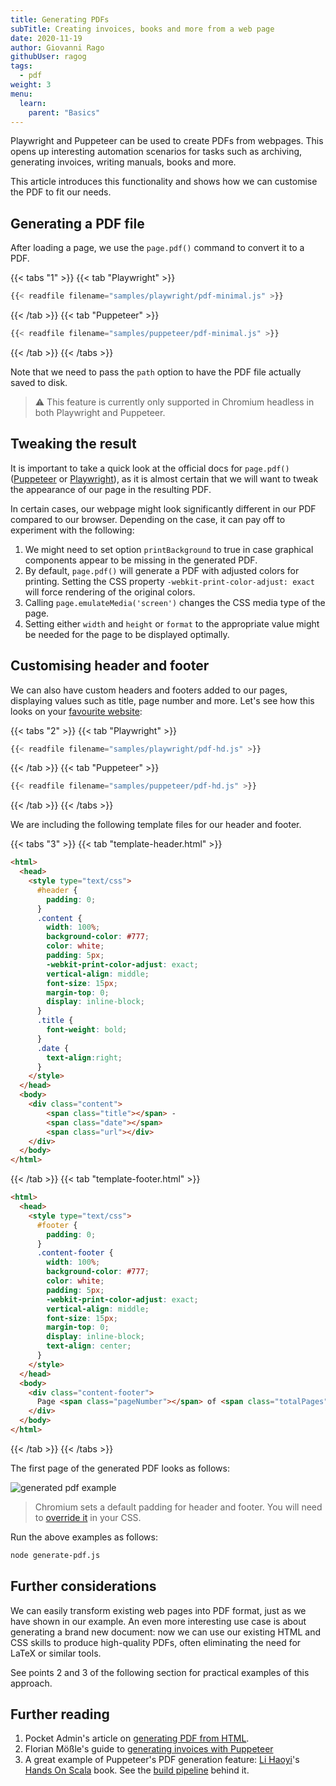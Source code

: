 ```yaml
---
title: Generating PDFs
subTitle: Creating invoices, books and more from a web page
date: 2020-11-19
author: Giovanni Rago
githubUser: ragog
tags:
  - pdf
weight: 3
menu:
  learn:
    parent: "Basics"
---
```


Playwright and Puppeteer can be used to create PDFs from webpages. This opens up interesting automation scenarios for tasks such as archiving, generating invoices, writing manuals, books and more.

This article introduces this functionality and shows how we can customise the PDF to fit our needs.

<!-- more -->

## Generating a PDF file

After loading a page, we use the `page.pdf()` command to convert it to a PDF.

{{< tabs "1" >}}
{{< tab "Playwright" >}}
```js {hl_lines=[7]}
{{< readfile filename="samples/playwright/pdf-minimal.js" >}}
```
{{< /tab >}}
{{< tab "Puppeteer" >}}
```js {hl_lines=[7]}
{{< readfile filename="samples/puppeteer/pdf-minimal.js" >}}
```
{{< /tab >}}
{{< /tabs >}}

Note that we need to pass the `path` option to have the PDF file actually saved to disk.

> ⚠️  This feature is currently only supported in Chromium headless in both Playwright and Puppeteer.

## Tweaking the result

It is important to take a quick look at the official docs for `page.pdf()` ([Puppeteer](https://pptr.dev/#?product=Puppeteer&version=v10.2.0&show=api-pagepdfoptions) or [Playwright](https://playwright.dev/docs/api/class-page#page-pdf)), as it is almost certain that we will want to tweak the appearance of our page in the resulting PDF.

In certain cases, our webpage might look significantly different in our PDF compared to our browser. Depending on the case, it can pay off to experiment with the following:

1. We might need to set option `printBackground` to true in case graphical components appear to be missing in the generated PDF.
2. By default, `page.pdf()` will generate a PDF with adjusted colors for printing. Setting the CSS property `-webkit-print-color-adjust: exact` will force rendering of the original colors.
3. Calling `page.emulateMedia('screen')` changes the CSS media type of the page.
4. Setting either `width` and `height` or `format` to the appropriate value might be needed for the page to be displayed optimally.

## Customising header and footer

We can also have custom headers and footers added to our pages, displaying values such as title, page number and more. Let's see how this looks on your [favourite website](https://www.checklyhq.com/):

{{< tabs "2" >}}
{{< tab "Playwright" >}}
```js {hl_lines=["11-12","18-31"]}
{{< readfile filename="samples/playwright/pdf-hd.js" >}}
```
{{< /tab >}}
{{< tab "Puppeteer" >}}
```js {hl_lines=["11-12","20-33"]}
{{< readfile filename="samples/puppeteer/pdf-hd.js" >}}
```
{{< /tab >}}
{{< /tabs >}}

We are including the following template files for our header and footer.

{{< tabs "3" >}}
{{< tab "template-header.html" >}}
```html
<html>
  <head>
    <style type="text/css">
      #header {
        padding: 0;
      }
      .content {
        width: 100%;
        background-color: #777;
        color: white;
        padding: 5px;
        -webkit-print-color-adjust: exact;
        vertical-align: middle;
        font-size: 15px;
        margin-top: 0;
        display: inline-block;
      }
      .title {
        font-weight: bold;
      }
      .date {
        text-align:right;
      }
    </style>
  </head>
  <body>
    <div class="content">
        <span class="title"></span> -
        <span class="date"></span>
        <span class="url"></div>
    </div>
  </body>
</html>
```
{{< /tab >}}
{{< tab "template-footer.html" >}}
```html
<html>
  <head>
    <style type="text/css">
      #footer {
        padding: 0;
      }
      .content-footer {
        width: 100%;
        background-color: #777;
        color: white;
        padding: 5px;
        -webkit-print-color-adjust: exact;
        vertical-align: middle;
        font-size: 15px;
        margin-top: 0;
        display: inline-block;
        text-align: center;
      }
    </style>
  </head>
  <body>
    <div class="content-footer">
      Page <span class="pageNumber"></span> of <span class="totalPages"></span>
    </div>
  </body>
</html>
```
{{< /tab >}}
{{< /tabs >}}

The first page of the generated PDF looks as follows:

![generated pdf example](/samples/images/pdf-generation-hd.png)

> Chromium sets a default padding for header and footer. You will need to [override it](https://github.com/puppeteer/puppeteer/issues/4132#issuecomment-475110167) in your CSS.</style>

Run the above examples as follows:
```sh
node generate-pdf.js
```

## Further considerations

We can easily transform existing web pages into PDF format, just as we have shown in our example. An even more interesting use case is about generating a brand new document: now we can use our existing HTML and CSS skills to produce high-quality PDFs, often eliminating the need for LaTeX or similar tools.

See points 2 and 3 of the following section for practical examples of this approach.

## Further reading

1. Pocket Admin's article on [generating PDF from HTML](https://pocketadmin.tech/en/puppeteer-generate-pdf/).
2. Florian Mößle's guide to [generating invoices with Puppeteer](https://medium.com/@fmoessle/use-html-and-puppeteer-to-create-pdfs-in-node-js-566dbaf9d9ca)
3. A great example of Puppeteer's PDF generation feature: [Li Haoyi](https://twitter.com/li_haoyi)'s [Hands On Scala](https://www.handsonscala.com/index.html) book. See the [build pipeline](https://github.com/handsonscala/build) behind it.
